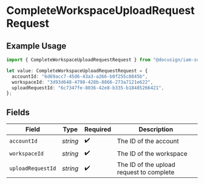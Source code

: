 # CompleteWorkspaceUploadRequestRequest

## Example Usage

```typescript
import { CompleteWorkspaceUploadRequestRequest } from "@docusign/iam-sdk/models/operations";

let value: CompleteWorkspaceUploadRequestRequest = {
  accountId: "6d69acc7-45d6-43a3-a266-b0f255c8845b",
  workspaceId: "3d93d648-4798-428b-8866-273a7121e622",
  uploadRequestId: "6c7347fe-8036-42e8-b335-b18485266421",
};
```

## Fields

| Field                                    | Type                                     | Required                                 | Description                              |
| ---------------------------------------- | ---------------------------------------- | ---------------------------------------- | ---------------------------------------- |
| `accountId`                              | *string*                                 | :heavy_check_mark:                       | The ID of the account                    |
| `workspaceId`                            | *string*                                 | :heavy_check_mark:                       | The ID of the workspace                  |
| `uploadRequestId`                        | *string*                                 | :heavy_check_mark:                       | The ID of the upload request to complete |
